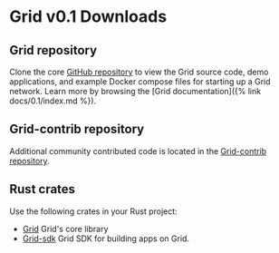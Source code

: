 # Grid v0.1 Downloads

<!--
  Copyright 2018-2020 Cargill Incorporated
  Licensed under Creative Commons Attribution 4.0 International License
  https://creativecommons.org/licenses/by/4.0/
-->

## Grid repository

Clone the core [GitHub repository](https://github.com/hyperledger/grid)
to view the Grid source code, demo applications, and example Docker compose
files for starting up a Grid network. Learn more
by browsing the [Grid documentation]({% link docs/0.1/index.md %}).

## Grid-contrib repository

Additional community contributed code is located in the
[Grid-contrib repository](https://github.com/hyperledger/grid-contrib).

## Rust crates

Use the following crates in your Rust project:

* [Grid](https://crates.io/crates/Grid) Grid's core library
* [Grid-sdk](https://crates.io/crates/Grid-sdk) Grid SDK for building apps on
  Grid.
